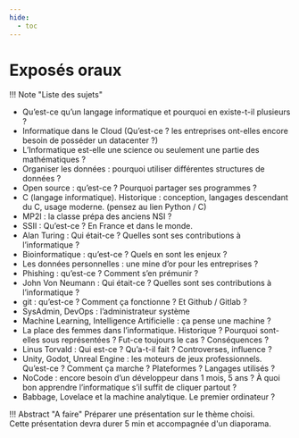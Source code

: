 ```yaml
---
hide:
  - toc
---
```


# Exposés oraux
!!! Note "Liste des sujets"
  * Qu’est-ce qu’un langage informatique et pourquoi en existe-t-il plusieurs ? 
  * Informatique dans le Cloud (Qu’est-ce ? les entreprises ont-elles encore besoin de posséder un datacenter ?) 
  * L’Informatique est-elle une science ou seulement une partie des mathématiques ?
  * Organiser les données : pourquoi utiliser différentes structures de données ? 
  * Open source : qu’est-ce ? Pourquoi partager ses programmes ? 
  * C (langage informatique). Historique : conception, langages descendant du C, usage moderne. (pensez au lien Python / C)
  * MP2I : la classe prépa des anciens NSI ? 
  * SSII : Qu’est-ce ? En France et dans le monde. 
  * Alan Turing : Qui était-ce ? Quelles sont ses contributions à l’informatique ?
  * Bioinformatique : qu’est-ce ? Quels en sont les enjeux ? 
  * Les données personnelles : une mine d’or pour les entreprises ?
  * Phishing : qu’est-ce ? Comment s’en prémunir ?
  * John Von Neumann : Qui était-ce ? Quelles sont ses contributions à l’informatique ?
  * git : qu’est-ce ? Comment ça fonctionne ? Et Github / Gitlab ?
  * SysAdmin, DevOps : l’administrateur système
  * Machine Learning, Intelligence Artificielle : ça pense une machine ?
  * La place des femmes dans l’informatique. Historique ? Pourquoi sont-elles sous représentées ? Fut-ce toujours le cas ? Conséquences ?
  * Linus Torvald : Qui est-ce ? Qu’a-t-il fait ? Controverses, influence ?
  * Unity, Godot, Unreal Engine : les moteurs de jeux professionnels. Qu’est-ce ? Comment ça marche ? Plateformes ? Langages utilisés ?
  * NoCode : encore besoin d’un développeur dans 1 mois, 5 ans ? À quoi bon apprendre l’informatique s’il suffit de cliquer partout ?
  * Babbage, Lovelace et la machine analytique. Le premier ordinateur ?


!!! Abstract "A faire"
  Préparer une présentation sur le thème choisi.   
  Cette présentation devra durer 5 min et accompagnée d'un diaporama.